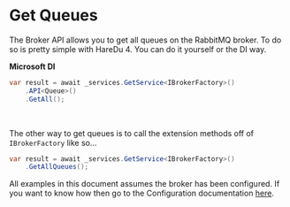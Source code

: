 # Get Queues

The Broker API allows you to get all queues on the RabbitMQ broker. To do so is pretty simple with HareDu 4. You can do it yourself or the DI way.

**Microsoft DI**

```c#
var result = await _services.GetService<IBrokerFactory>()
    .API<Queue>()
    .GetAll();
```
<br>

The other way to get queues is to call the extension methods off of ```IBrokerFactory``` like so...

```c#
var result = await _services.GetService<IBrokerFactory>()
    .GetAllQueues();
```

All examples in this document assumes the broker has been configured. If you want to know how then go to the Configuration documentation [here](https://github.com/ahives/HareDu3/blob/master/docs/configuration.md).

